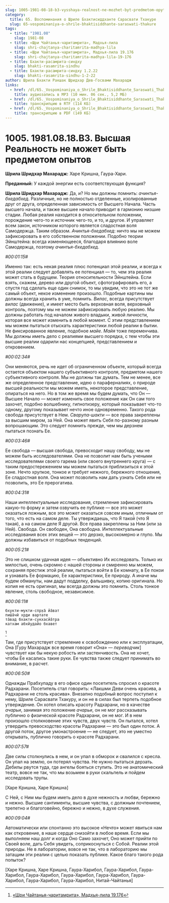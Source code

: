 ```yaml
---
slug: 1005-1981-08-18-b3-vysshaya-realnost-ne-mozhet-byt-predmetom-opytov
category:
  title: 65. Воспоминания о Шриле Бхактисиддханте Сарасвати Тхакуре
  slug: 65-vospominaniya-o-shrile-bhaktisiddhante-saraswati-thakure
tags:
  - title: "1981.08"
    slug: 1981-08
  - title: «Шри Чайтанья-чаритамрита», Мадхья-лила
    slug: shri-chajtanya-charitamrita-madhya-lila
  - title: «Шри Чайтанья-чаритамрита», Мадхья-лила 19.176
    slug: shri-chajtanya-charitamrita-madhya-lila-19-176
  - title: Бхакти-расамрита-синдху
    slug: bhakti-rasamrita-sindhu
  - title: Бхакти-расамрита-синдху 1.2.22
    slug: bhakti-rasamrita-sindhu-1-2-22
author: Шрила Бхакти Ракшак Шридхар Дев-Госвами Махарадж
links:
  - href: /dl/65._Vospominaniya_o_Shrile_Bhaktisiddhante_Saraswati_Thakure/1005_1981.08.18.B3_SridharMj_Vysshaya_Realnost_ne_mojet_byt_predmetom_opytov.mp3
    title: аудиозапись в MP3 (10 мин. 06 сек., 5,2 МБ)
  - href: /dl/65._Vospominaniya_o_Shrile_Bhaktisiddhante_Saraswati_Thakure/1005_1981.08.18.B3_SridharMj_Vysshaya_Realnost_ne_mojet_byt_predmetom_opytov.rtf
    title: транскрипцию в RTF (114 КБ)
  - href: /dl/65._Vospominaniya_o_Shrile_Bhaktisiddhante_Saraswati_Thakure/1005_1981.08.18.B3_SridharMj_Vysshaya_Realnost_ne_mojet_byt_predmetom_opytov.pdf
    title: транскрипцию в PDF (149 КБ)
---
```


# 1005. 1981.08.18.B3. Высшая Реальность не может быть предметом опытов

**Шрила Шридхар Махарадж:** Харе Кришна, Гаура-Хари.

**Преданный:** У каждой энергии есть соответствующая функция?

**Шрила Шридхар Махарадж:** Да, и? Но мы должны помнить: *ачинтья-бхедабхед*. Различные, но не полностью отделенные, изолированные друг от друга, определенная зависимость от Высшего Начала. Часть высшего начала, и также высшее начало приводит в гармонию низшие стадии. Любая реалия находится в относительном положении, порождение чего-то и источник чего-то, и то, и другое. И управляет всем закон, источником которого является сладостная воля Самодержца. Таким образом. *Ачинтья-бхедабхед*: ничто мы не можем зафиксировать в его собственном положении. Подобно теории Эйнштейна: всегда изменяющееся, благодаря влиянию воле Самодержца, поэтому *ачинтья-бхедабхед*.

*#00:01:15#*

Именно так: есть некая реалия плюс потенциал этой реалии, и всегда к этой реалии следует добавлять ее потенциал — то, чем эта реалия может стать в будущем. Теория относительности Эйнштейна. Если взять, скажем, дерево или другой объект, сфотографировать его, а спустя год сделать еще один снимок, то мы увидим, что это не тот же самый объект, некое изменение произошло. Подобные картины мы должны всегда хранить в уме, помнить. *Вилас*, всегда присутствует *вилас* (движение), и имеет место быть верховная воля, верховный контроль, поэтому мы не можем зафиксировать любую реалию. Мы должны работать под началом живого владыки, живой личности, которая все может изменить в любой момент. С этим представлением мы можем пытаться отыскать характеристики любой реалии в бытии. Не фиксированное явление, подобное *майе*. *Майя* тоже переменчива. Мы должны иметь дело с реалиями высшего порядка, с тем чтобы эти высшие реалии одарили нас концепцией, представлением и откровением.

*#00:02:34#*

Они меняются, речь не идет об ограниченном объекте, который всегда остается объектом нашего субъективного контроля, предметом нашего субъективного контроля. Мы не должны так думать. Тем не менее, все же определенное представление, идею о параферналиях, о природе высшей реальности мы можем иметь, некоторое представление, опираться на него. Но в том же время мы будем думать, что Он — Высшее Начало — может изменить свое положение как Он сам того захочет, подобно волшебнику, гипнотизеру, который показывает что-то одному, другому показывает нечто иное одновременно. Такого рода свобода присутствует в Нем. *Сварупа-шакти* — все права закреплены за высшим миром, за Ней. Она может явить Себя по-разному разным вопрошающим. Это следует помнить прежде, чем мы дерзнем пытаться познать Ее.

*#00:03:46#*

Ее свобода — высшая свобода, превосходит нашу свободу, мы не можем быть исследователями. Она не позволит нам быть учеными исследователями своего гарема (или своего внутреннего круга) — с таким предостережением мы можем пытаться приблизиться к этой зоне. Нечто хрупкое, тонкое и требует нежного, бережного отношения, Ее сладостная воля. Она может позволить нам дать узнать Себя или не позволить, это Ее прерогатива.

*#00:04:31#*

Наши интеллектуальные исследования, стремление зафиксировать какую-то форму и затем озвучить ее публике — все это может оказаться ложным, все это может оказаться совсем иным, отличным от того, что есть на самом деле. Ты утверждаешь, что Я такой (что Я такая), а на самом деле Я другой. Все права закреплены за Ним (или за Ней). Свобода. Он свободен, Она свободна. Интеллектуальные исследования всех этих вещей — это дерзко, высокомерно и глупо. Мы должны избавиться от подобных тенденций.

*#00:05:21#*

Это не слишком удачная идея — объективно Их исследовать. Только их милостью, очень скромно с нашей стороны и смиренно мы можем, сохраняя престиж этой реалии, пытаться войти в Ее комнату, в Ее покои и узнавать Ее формацию, Ее характеристики, Ее природу. А иначе мы будем обмануты, нам дадут подделку, фальшивку, копию оригинала. Но копия не есть оригинал, мы всегда должны это помнить. Столь тонкое явление, столь свободное, независимое.

*#00:06:11#*

    бхукти-мукти-спр̣ха̄ йа̄ват
    пиш́а̄чӣ хр̣ди вартате
    та̄вад бхакти-сукхасйа̄тра
    катхам абхйудайо бхавет
[^_ftn1]

Там, где присутствует стремление к освобождению или к эксплуатации, Она [Гуру Махарадж все время говорит «Она» — *переводчик*] чувствует как бы некую робость или застенчивость. Она не хочет, чтобы Ее касались такие руки. Ее чувства также следует принимать во внимание, в расчет.

*#00:06:50#*

Однажды Прабхупаду в его офисе один посетитель спросил о красоте Радхарани. Посетитель стал говорить: «Лакшми Деви очень красива, а Радхарани не столь красива». Внезапно подобный вопрос поступил к нему, Шриле Сарасвати Тхакуру, и он не в силах был терпеть подобное утверждение. Он хотел описать красоту Радхарани, но в качестве *ачарьи*, занимая это положение *ачарьи*, он не мог рассказывать публично о физической красоте Радхарани, он не мог. И в нем произошло столкновение этих чувств, двух чувств. Он пытался, хотел утвердить превосходство красоты Радхарани — это был один поток. А другой поток, другое умонастроение — не следует, это не уместно открывать, публично говорить о красоте Радхарани.

*#00:07:57#*

Две силы столкнулись в нем, и он упал в обморок и свалился с кресла. Он упал на землю, он потерял чувства. Не нужно пытаться дерзать. Дебилы рвутся туда, где ангелы бояться ступить. Это не анатомический театр, вовсе не так, что мы возьмем в руки скальпель и пойдем исследовать трупы.

[Харе Кришна, Харе Кришна]

С Ней, с Ним мы будем иметь дело в духе нежность и любви, бережно и нежно. Высшие сантименты, высшие чувства, с должным почтением, трепетно и благоговейно, бережно и нежно, в духе служения.

*#00:09:04#*

Автоматически или спонтанно это высокое «Нечто» может явиться нам как откровение, в наше сердце снизойти в любое время. Если мы выполняем наш долг и когда Оно Само захочет, Оно может прийти по Своей воле, дать Себя увидеть, соприкоснуться с Собой. Реалии этой природы. Не в лаборатории, вовсе не так, что в лабораторию мы затащим эти реалии с целью показать публике. Какое благо такого рода попыток?

[Харе Кришна, Харе Кришна, Гаура-Харибол, Гаура-Харибол, Гаура-Харибол, Гаура-Харибол, Гаура-Харибол, Гаура-Харибол, Гаура-Харибол, Гаура-Харибол, Гаура-Харибол, Нитай-Чайтанья]



[^_ftn1]: [«Шри Чайтанья-чаритамрита», Мадхья-лила 19.176](../notes/shri-chajtanya-charitamrita-madhya-lila/shri-chajtanya-charitamrita-madhya-lila-19-176.md)
